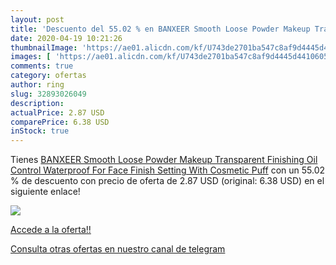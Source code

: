 ```yaml
---
layout: post
title: 'Descuento del 55.02 % en BANXEER Smooth Loose Powder Makeup Trans'
date: 2020-04-19 10:21:26
thumbnailImage: 'https://ae01.alicdn.com/kf/U743de2701ba547c8af9d4445d4410605S/BANXEER-Smooth-Loose-Powder-Makeup-Transparent-Finishing-Oil-Control-Waterproof-For-Face-Finish-Setting-With-Cosmetic.jpg_350x350._SL200_.jpg'
images: [ 'https://ae01.alicdn.com/kf/U743de2701ba547c8af9d4445d4410605S/BANXEER-Smooth-Loose-Powder-Makeup-Transparent-Finishing-Oil-Control-Waterproof-For-Face-Finish-Setting-With-Cosmetic.jpg_350x350._SL200_.jpg' ]
comments: true
category: ofertas
author: ring
slug: 32893026049
description:
actualPrice: 2.87 USD
comparePrice: 6.38 USD
inStock: true
---
```


Tienes [BANXEER Smooth Loose Powder Makeup Transparent Finishing Oil Control Waterproof For Face Finish Setting With Cosmetic Puff](https://www.amazon.com/dp/32893026049/?tag=redken08-20) con un 55.02 % de descuento con precio de oferta de 2.87 USD (original: 6.38 USD) en el siguiente enlace!

[![](https://ae01.alicdn.com/kf/U743de2701ba547c8af9d4445d4410605S/BANXEER-Smooth-Loose-Powder-Makeup-Transparent-Finishing-Oil-Control-Waterproof-For-Face-Finish-Setting-With-Cosmetic.jpg_350x350._SL200_.jpg)](https://www.amazon.com/dp/32893026049/?tag=redken08-20)

[Accede a la oferta!!](https://www.amazon.com/dp/32893026049/?tag=redken08-20)

[Consulta otras ofertas en nuestro canal de telegram](https://t.me/s/ofertas25)
